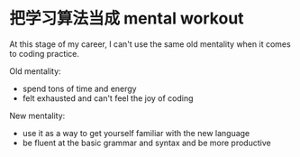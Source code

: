# 把学习算法当成 mental workout

At this stage of my career, I can't use the same old mentality when it comes
to coding practice.

Old mentality:

* spend tons of time and energy
* felt exhausted and can't feel the joy of coding

New mentality:

* use it as a way to get yourself familiar with the new language
* be fluent at the basic grammar and syntax and be more productive
